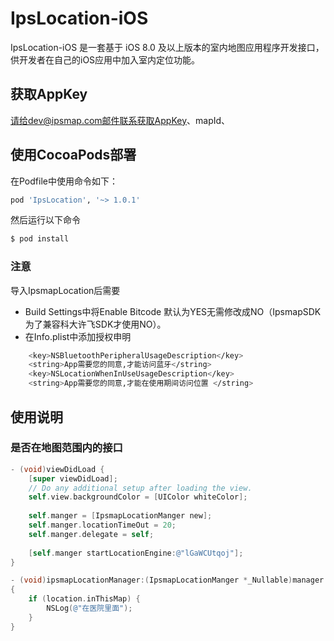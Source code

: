 # IpsLocation-iOS

IpsLocation-iOS 是一套基于 iOS 8.0 及以上版本的室内地图应用程序开发接口，供开发者在自己的iOS应用中加入室内定位功能。

## 获取AppKey
请给dev@ipsmap.com邮件联系获取AppKey、mapId、

## 使用CocoaPods部署
在Podfile中使用命令如下：
```bash
pod 'IpsLocation', '~> 1.0.1'
```
然后运行以下命令

```bash
$ pod install
```
### 注意
导入IpsmapLocation后需要
- Build Settings中将Enable Bitcode 默认为YES无需修改成NO（IpsmapSDK为了兼容科大许飞SDK才使用NO）。
- 在Info.plist中添加授权申明
```bash
	<key>NSBluetoothPeripheralUsageDescription</key>
	<string>App需要您的同意,才能访问蓝牙</string>
	<key>NSLocationWhenInUseUsageDescription</key>
	<string>App需要您的同意,才能在使用期间访问位置 </string>
  ```
  
## 使用说明  
### 是否在地图范围内的接口
```objective-c
- (void)viewDidLoad {
    [super viewDidLoad];
    // Do any additional setup after loading the view.
    self.view.backgroundColor = [UIColor whiteColor];
    
    self.manger = [IpsmapLocationManger new];
    self.manger.locationTimeOut = 20;
    self.manger.delegate = self;
    
    [self.manger startLocationEngine:@"lGaWCUtqoj"];
}

- (void)ipsmapLocationManager:(IpsmapLocationManger *_Nullable)manager didUpdateLocation:(IpsLocation *_Nullable)location 
{
    if (location.inThisMap) {
        NSLog(@"在医院里面");
    }
}
```
